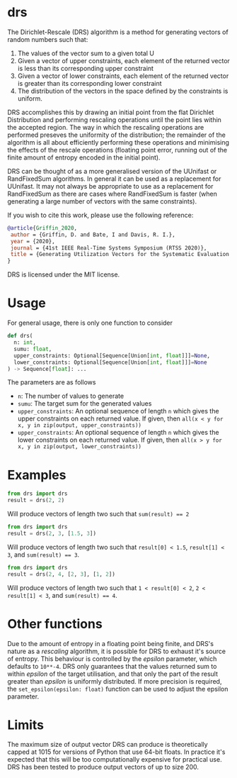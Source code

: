 # drs

The Dirichlet-Rescale (DRS) algorithm is a method for generating
vectors of random numbers such that:

1. The values of the vector sum to a given total U
2. Given a vector of upper constraints, each element of the returned vector is less than its corresponding upper constraint
3. Given a vector of lower constraints, each element of the returned vector is greater than its corresponding lower constraint
4. The distribution of the vectors in the space defined by the constraints is uniform.

DRS accomplishes this by drawing an initial point from the flat Dirichlet
Distribution and performing rescaling operations until the point
lies within the accepted region. The way in which the rescaling
operations are performed preseves the uniformity of the distribution;
the remainder of the algorithm is all about efficiently performing
these operations and minimising the effects of the rescale operations
(floating point error, running out of the finite amount of entropy
encoded in the initial point).

DRS can be thought of as a more generalised version of the UUnifast
or RandFixedSum algorithms. In general it can be used as a replacement
for UUnifast. It may not always be appropriate to use as a replacement
for RandFixedSum as there are cases where RandFixedSum is faster (when
generating a large number of vectors with the same constraints).

If you wish to cite this work, please use the following reference:

```bibtex
@article{Griffin_2020,
 author = {Griffin, D. and Bate, I and Davis, R. I.},
 year = {2020},
 journal = {41st IEEE Real-Time Systems Symposium (RTSS 2020)},
 title = {Generating Utilization Vectors for the Systematic Evaluation of Schedulability Tests}
}
```

DRS is licensed under the MIT license.

# Usage

For general usage, there is only one function to consider

```python
def drs(
  n: int, 
  sumu: float, 
  upper_constraints: Optional[Sequence[Union[int, float]]]=None,
  lower_constraints: Optional[Sequence[Union[int, float]]]=None
) -> Sequence[float]: ...
```

The parameters are as follows

* `n`: The number of values to generate
* `sumu`: The target sum for the generated values
* `upper_constraints`: An optional sequence of length `n` which gives the upper constraints on each returned value. If given, then `all(x < y for x, y in zip(output, upper_constraints))`
* `upper_constraints`: An optional sequence of length `n` which gives the lower constraints on each returned value. If given, then `all(x > y for x, y in zip(output, lower_constraints))`

# Examples

```python
from drs import drs
result = drs(2, 2)
```

Will produce vectors of length two such that `sum(result) == 2`

```python
from drs import drs
result = drs(2, 3, [1.5, 3])
```

Will produce vectors of length two such that `result[0] < 1.5`, `result[1] < 3`, and `sum(result) == 3`.

```python
from drs import drs
result = drs(2, 4, [2, 3], [1, 2])
```

Will produce vectors of length two such that `1 < result[0] < 2`, `2 < result[1] < 3`, and `sum(result) == 4`.

# Other functions

Due to the amount of entropy in a floating point being finite, and DRS's nature as a *rescaling* algorithm, it is possible for DRS to exhaust it's source of entropy. This behaviour is controlled by the *epsilon* parameter, which defaults to `10**-4`. DRS only guarantees that the values returned sum to within *epsilon* of the target utilisation, and that only the part of the result greater than *epsilon* is uniformly distributed. If more precision is required, the `set_epsilon(epsilon: float)` function can be used to adjust the epsilon parameter.

# Limits

The maximum size of output vector DRS can produce is theoretically capped at 1015 for versions of Python that use 64-bit floats. In practice it's expected that this will be too computationally expensive for practical use. DRS has been tested to produce output vectors of up to size 200.
